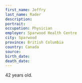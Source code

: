 ```yaml
---
first_name: Jeffry
last_name: Rader
description: 
portrait: 
occupation: Physician
employer: Sparwood Health Centre
city: Sparwood
province: British Columbia
country: Canada
source: 
birth_date: 
death_date: 
---
```


42 years old.
